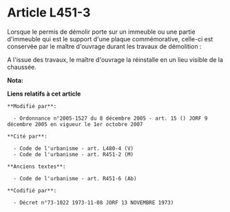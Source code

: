 # Article L451-3

Lorsque le permis de démolir porte sur un immeuble ou une partie d'immeuble qui est le support d'une plaque commémorative,
celle-ci est conservée par le maître d'ouvrage durant les travaux de démolition :

A l'issue des travaux, le maître d'ouvrage la réinstalle en un lieu visible de la chaussée.

**Nota:**



**Liens relatifs à cet article**

	**Modifié par**:

	  - Ordonnance n°2005-1527 du 8 décembre 2005 - art. 15 () JORF 9 décembre 2005 en vigueur le 1er octobre 2007

	**Cité par**:

	  - Code de l'urbanisme - art. L480-4 (V)
	  - Code de l'urbanisme - art. R451-2 (M)

	**Anciens textes**:

	  - Code de l'urbanisme - art. R451-6 (Ab)

	**Codifié par**:

	  - Décret n°73-1022 1973-11-08 JORF 13 NOVEMBRE 1973)
